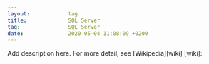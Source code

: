 ```yaml
---
layout:            tag
title:             SQL Server
tag:               SQL Server
date:              2020-05-04 11:08:09 +0200
---
```

Add description here.
For more detail, see [Wikipedia][wiki]
[wiki]:
